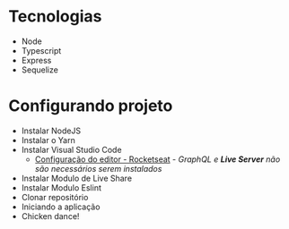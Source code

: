 Tecnologias
====

- Node
- Typescript
- Express
- Sequelize

Configurando projeto
====

- Instalar NodeJS
- Instalar o Yarn
- Instalar Visual Studio Code
    - [Configuração do editor - Rocketseat](https://www.youtube.com/watch?v=c7P03kkrEG8) - *GraphQL e **Live Server** não são necessários serem instalados*
- Instalar Modulo de Live Share
- Instalar Modulo Eslint
- Clonar repositório
- Iniciando a aplicação
- Chicken dance!
